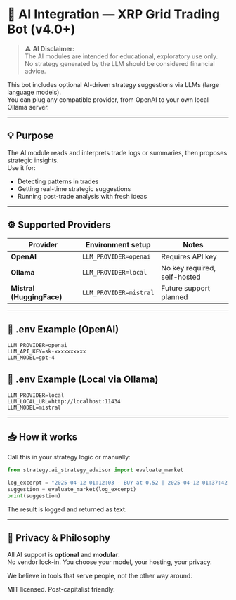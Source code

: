 # 🧠 AI Integration — XRP Grid Trading Bot (v4.0+)

> ⚠️ **AI Disclaimer:**  
> The AI modules are intended for educational, exploratory use only.  
> No strategy generated by the LLM should be considered financial advice.


This bot includes optional AI-driven strategy suggestions via LLMs (large language models).  
You can plug any compatible provider, from OpenAI to your own local Ollama server.

---

## 💡 Purpose

The AI module reads and interprets trade logs or summaries, then proposes strategic insights.  
Use it for:

- Detecting patterns in trades
- Getting real-time strategic suggestions
- Running post-trade analysis with fresh ideas

---

## ⚙️ Supported Providers

| Provider     | Environment setup                        | Notes                          |
|--------------|-------------------------------------------|--------------------------------|
| **OpenAI**   | `LLM_PROVIDER=openai`                     | Requires API key               |
| **Ollama**   | `LLM_PROVIDER=local`                      | No key required, self-hosted   |
| **Mistral (HuggingFace)** | `LLM_PROVIDER=mistral`       | Future support planned         |

---

## 🔧 .env Example (OpenAI)

```env
LLM_PROVIDER=openai
LLM_API_KEY=sk-xxxxxxxxxx
LLM_MODEL=gpt-4
```

## 🔧 .env Example (Local via Ollama)

```env
LLM_PROVIDER=local
LLM_LOCAL_URL=http://localhost:11434
LLM_MODEL=mistral
```

---

## 📥 How it works

Call this in your strategy logic or manually:

```python
from strategy.ai_strategy_advisor import evaluate_market

log_excerpt = "2025-04-12 01:12:03 - BUY at 0.52 | 2025-04-12 01:37:42 - SELL at 0.54"
suggestion = evaluate_market(log_excerpt)
print(suggestion)
```

The result is logged and returned as text.

---

## 🔐 Privacy & Philosophy

All AI support is **optional** and **modular**.  
No vendor lock-in. You choose your model, your hosting, your privacy.

We believe in tools that serve people, not the other way around.

MIT licensed. Post-capitalist friendly.
